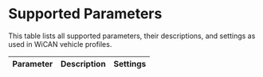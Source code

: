 <!--

================================================================
THIS FILE WAS GENERATED! DO NOT UPDATE OR YOUR CHANGES ARE LOST!
================================================================

-->
# Supported Parameters

This table lists all supported parameters, their descriptions, and settings as used in WiCAN vehicle profiles.

| Parameter | Description | Settings |
|-----------|-------------|----------|
